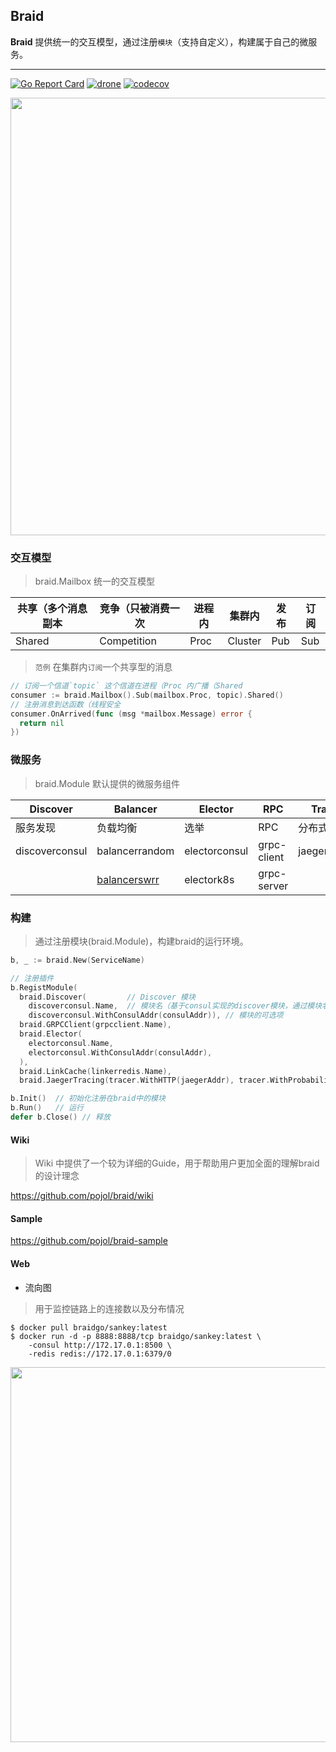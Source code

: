 ## Braid
**Braid** 提供统一的交互模型，通过注册`模块`（支持自定义），构建属于自己的微服务。

---

[![Go Report Card](https://goreportcard.com/badge/github.com/pojol/braid)](https://goreportcard.com/report/github.com/pojol/braid)
[![drone](http://123.207.198.57:8001/api/badges/pojol/braid-go/status.svg?branch=develop)](dev)
[![codecov](https://codecov.io/gh/pojol/braid/branch/master/graph/badge.svg)](https://codecov.io/gh/pojol/braid)

<img src="https://i.postimg.cc/wB1K7w0Z/braid.png" width="700">


### 交互模型
> braid.Mailbox 统一的交互模型

| 共享（多个消息副本 | 竞争（只被消费一次 | 进程内 | 集群内 | 发布 | 订阅 |
| ---- | ---- | ---- | ---- | ---- | ---- |
|Shared | Competition | Proc | Cluster | Pub | Sub |

> `范例` 在集群内`订阅`一个共享型的消息

```go
// 订阅一个信道`topic` 这个信道在进程（Proc 内广播（Shared
consumer := braid.Mailbox().Sub(mailbox.Proc, topic).Shared()
// 注册消息到达函数（线程安全
consumer.OnArrived(func (msg *mailbox.Message) error {
  return nil
})
```



### 微服务
> braid.Module 默认提供的微服务组件

|**Discover**|**Balancer**|**Elector**|**RPC**|**Tracer**|**LinkCache**|
|-|-|-|-|-|-|
|服务发现|负载均衡|选举|RPC|分布式追踪|链路缓存|
|discoverconsul|balancerrandom|electorconsul|grpc-client|jaegertracer|linkerredis|
||[balancerswrr](https://github.com/pojol/braid/wiki/balancerswrr)|electork8s|grpc-server|||



### 构建
> 通过注册模块(braid.Module)，构建braid的运行环境。

```go
b, _ := braid.New(ServiceName)

// 注册插件
b.RegistModule(
  braid.Discover(         // Discover 模块
    discoverconsul.Name,  // 模块名（基于consul实现的discover模块，通过模块名可以获取到模块的构建器
    discoverconsul.WithConsulAddr(consulAddr)), // 模块的可选项
  braid.GRPCClient(grpcclient.Name),
  braid.Elector(
    electorconsul.Name,
    electorconsul.WithConsulAddr(consulAddr),
  ),
  braid.LinkCache(linkerredis.Name),
  braid.JaegerTracing(tracer.WithHTTP(jaegerAddr), tracer.WithProbabilistic(0.01)))

b.Init()  // 初始化注册在braid中的模块
b.Run()   // 运行
defer b.Close() // 释放
```



#### Wiki
> Wiki 中提供了一个较为详细的Guide，用于帮助用户更加全面的理解braid的设计理念

https://github.com/pojol/braid/wiki

#### Sample
https://github.com/pojol/braid-sample



#### Web
* 流向图
> 用于监控链路上的连接数以及分布情况

```shell
$ docker pull braidgo/sankey:latest
$ docker run -d -p 8888:8888/tcp braidgo/sankey:latest \
    -consul http://172.17.0.1:8500 \
    -redis redis://172.17.0.1:6379/0
```
<img src="https://i.postimg.cc/sX0xHZmF/image.png" width="600">

